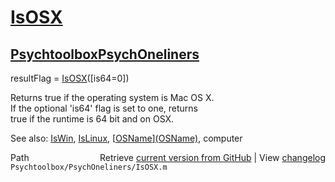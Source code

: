 # [IsOSX](IsOSX)
## [Psychtoolbox](Psychtoolbox)[PsychOneliners](PsychOneliners)

resultFlag = [IsOSX](IsOSX)([is64=0])  
  
Returns true if the operating system is Mac OS X.  
If the optional 'is64' flag is set to one, returns  
true if the runtime is 64 bit and on OSX.  
  
See also: [IsWin](IsWin), [IsLinux](IsLinux), [[OSName](OSName)][(OSName)]((OSName)), computer  




<div class="code_header" style="text-align:right;">
  <span style="float:left;">Path&nbsp;&nbsp;</span> <span class="counter">Retrieve <a href=
  "https://raw.github.com/Psychtoolbox-3/Psychtoolbox-3/beta/Psychtoolbox/PsychOneliners/IsOSX.m">current version from GitHub</a> | View <a href=
  "https://github.com/Psychtoolbox-3/Psychtoolbox-3/commits/beta/Psychtoolbox/PsychOneliners/IsOSX.m">changelog</a></span>
</div>
<div class="code">
  <code>Psychtoolbox/PsychOneliners/IsOSX.m</code>
</div>

